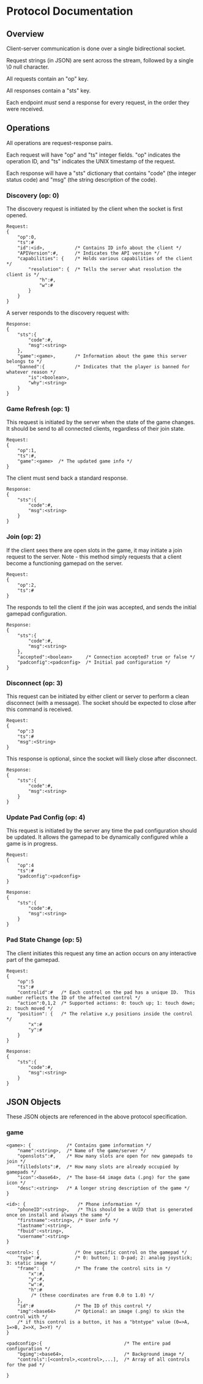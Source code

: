 # Protocol Documentation

## Overview

Client-server communication is done over a single bidirectional socket.

Request strings (in JSON) are sent across the stream, followed by a single \0 null character.

All requests contain an "op" key.

All responses contain a "sts" key.

Each endpoint *must* send a response for every request, in the order they were received.


## Operations

All operations are request-response pairs.  

Each request will have "op" and "ts" integer fields.  "op" indicates the operation ID, and "ts" indicates the UNIX timestamp of the request.

Each response will have a "sts" dictionary that contains "code" (the integer status code) and "msg" (the string description of the code).


### Discovery (op: 0)

The discovery request is initiated by the client when the socket is first opened.

```
Request:
{
    "op":0,
    "ts":#
    "id":<id>,           /* Contains ID info about the client */
    "APIVersion":#,      /* Indicates the API version */
    "capabilities": {    /* Holds various capabilities of the client */
        "resolution": {  /* Tells the server what resolution the client is */
            "h":#,
            "w":#
        }
    }
}
```

A server responds to the discovery request with:

```
Response:
{
    "sts":{
        "code":#,
        "msg":<string>
    },
    "game":<game>,       /* Information about the game this server belongs to */
    "banned":{           /* Indicates that the player is banned for whatever reason */
        "is":<boolean>,
        "why":<string>
    }
}
```

### Game Refresh (op: 1)

This request is initiated by the server when the state of the game changes.  It should be send to all connected clients, regardless of their join state.

```
Request:
{
    "op":1,
    "ts":#,
    "game":<game>  /* The updated game info */
}
```

The client must send back a standard response.

```
Response:
{
    "sts":{
        "code":#,
        "msg":<string>
    }
}
```

### Join (op: 2)

If the client sees there are open slots in the game, it may initiate a join request to the server.  Note - this method simply requests that a client become a functioning gamepad on the server.

```
Request:
{
    "op":2,
    "ts":#
}
```

The responds to tell the client if the join was accepted, and sends the initial gamepad configuration.

```
Response:
{
    "sts":{
        "code":#,
        "msg":<string>
    },
    "accepted":<boolean>     /* Connection accepted? true or false */
    "padconfig":<padconfig>  /* Initial pad configuration */
}
```

### Disconnect (op: 3) 

This request can be initiated by either client or server to perform a clean disconnect (with a message).  The socket should be expected to close after this command is received.

```
Request: 
{
    "op":3
    "ts":#
    "msg":<String>
}
```

This response is optional, since the socket will likely close after disconnect.

```
Response:
{
    "sts":{
        "code":#,
        "msg":<string>
    }
}
```

### Update Pad Config (op: 4)

This request is initiated by the server any time the pad configuration should be updated.  It allows the gamepad to be dynamically configured while a game is in progress.


```
Request:
{
    "op":4
    "ts":#
    "padconfig":<padconfig>
}
```

```
Response:
{
    "sts":{
        "code":#,
        "msg":<string>
    }
}
```

### Pad State Change (op: 5) 

The client initiates this request any time an action occurs on any interactive part of the gamepad.


```
Request:
{
    "op":5
    "ts":#
    "controlid":#   /* Each control on the pad has a unique ID.  This number reflects the ID of the affected control */
    "action":0,1,2  /* Supported actions: 0: touch up; 1: touch down; 2: touch moved */
    "position": {   /* The relative x,y positions inside the control */
        "x":#
        "y":#
    }
}
```



```
Response:
{
    "sts":{
        "code":#,
        "msg":<string>
    }
}
```


## JSON Objects

These JSON objects are referenced in the above protocol specification.


### game

```
<game>: {             /* Contains game information */
    "name":<string>,  /* Name of the game/server */
    "openslots":#,    /* How many slots are open for new gamepads to join */
    "filledslots":#,  /* How many slots are already occupied by gamepads */
    "icon":<base64>,  /* The base-64 image data (.png) for the game icon */
    "desc":<string>   /* A longer string description of the game */
}
```

```
<id>: {                   /* Phone information */
    "phoneID":<string>,   /* This should be a UUID that is generated once on install and always the same */
    "firstname":<string>, /* User info */
    "lastname":<string>,
    "fbuid":<string>,
    "username":<string>
}
```

```
<control>: {             /* One specific control on the gamepad */    
    "type":#,            /* 0: button; 1: D-pad; 2: analog joystick; 3: static image */
    "frame": {           /* The frame the control sits in */
        "x":#,
        "y":#,
        "w":#,
        "h":#
         /* (these coordinates are from 0.0 to 1.0) */
    },
    "id":#               /* The ID of this control */
    "img":<base64>       /* Optional: an image (.png) to skin the control with */
    /* if this control is a button, it has a "btntype" value (0=>A, 1=>B, 2=>X, 3=>Y) */
}
```

```
<padconfig>:{                              /* The entire pad configuration */
    "bgimg":<base64>,                      /* Background image */
    "controls":[<control>,<control>,...],  /* Array of all controls for the pad */

}
```
